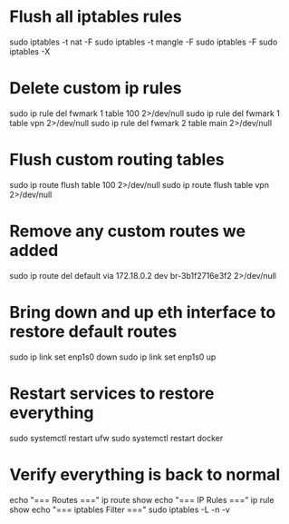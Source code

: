 # Flush all iptables rules
sudo iptables -t nat -F
sudo iptables -t mangle -F
sudo iptables -F
sudo iptables -X

# Delete custom ip rules
sudo ip rule del fwmark 1 table 100 2>/dev/null
sudo ip rule del fwmark 1 table vpn 2>/dev/null
sudo ip rule del fwmark 2 table main 2>/dev/null

# Flush custom routing tables
sudo ip route flush table 100 2>/dev/null
sudo ip route flush table vpn 2>/dev/null

# Remove any custom routes we added
sudo ip route del default via 172.18.0.2 dev br-3b1f2716e3f2 2>/dev/null

# Bring down and up eth interface to restore default routes
sudo ip link set enp1s0 down
sudo ip link set enp1s0 up

# Restart services to restore everything
sudo systemctl restart ufw
sudo systemctl restart docker

# Verify everything is back to normal
echo "=== Routes ==="
ip route show
echo "=== IP Rules ==="
ip rule show
echo "=== iptables Filter ==="
sudo iptables -L -n -v